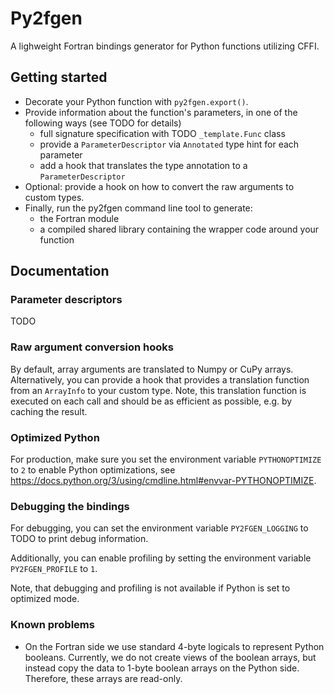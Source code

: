 # Py2fgen

A lighweight Fortran bindings generator for Python functions utilizing CFFI.

## Getting started

- Decorate your Python function with `py2fgen.export()`.
- Provide information about the function's parameters, in one of the following ways (see TODO for details)
  - full signature specification with TODO `_template.Func` class
  - provide a `ParameterDescriptor` via `Annotated` type hint for each parameter
  - add a hook that translates the type annotation to a `ParameterDescriptor`
- Optional: provide a hook on how to convert the raw arguments to custom types.
- Finally, run the py2fgen command line tool to generate:
  - the Fortran module
  - a compiled shared library containing the wrapper code around your function

## Documentation

### Parameter descriptors

TODO

### Raw argument conversion hooks

By default, array arguments are translated to Numpy or CuPy arrays. Alternatively, you can provide a hook that provides a translation function from an `ArrayInfo` to your custom type. Note, this translation function is executed on each call and should be as efficient as possible, e.g. by caching the result.

### Optimized Python

For production, make sure you set the environment variable `PYTHONOPTIMIZE` to `2` to enable Python optimizations, see https://docs.python.org/3/using/cmdline.html#envvar-PYTHONOPTIMIZE.

### Debugging the bindings

For debugging, you can set the environment variable `PY2FGEN_LOGGING` to TODO to print debug information.

Additionally, you can enable profiling by setting the environment variable `PY2FGEN_PROFILE` to `1`.

Note, that debugging and profiling is not available if Python is set to optimized mode.

### Known problems

- On the Fortran side we use standard 4-byte logicals to represent Python booleans. Currently, we do not create views of the boolean arrays, but instead copy the data to 1-byte boolean arrays on the Python side. Therefore, these arrays are read-only.
